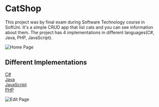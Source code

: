 # CatShop

This project was by final exam during Software Technology course in SoftUni. It's a simple CRUD app that list cats and you can see information about them. The project has 4 implementations in different languages(C#, Java, PHP, JavaScript).

![Home Page](https://i.imgur.com/xRbkRcO.png)

## Different Implementations
[C#](https://github.com/Svetloslav15/CatShop/tree/master/csharp)</br>
[Java](https://github.com/Svetloslav15/CatShop/tree/master/java)</br>
[JavaScript](https://github.com/Svetloslav15/CatShop/tree/master/js)</br>
[PHP](https://github.com/Svetloslav15/CatShop/tree/master/php)</br>

![Edit Page](https://i.imgur.com/jiHbsd9.png)
